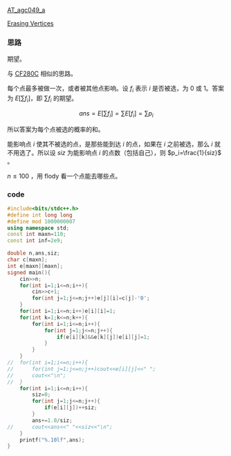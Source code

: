 [AT_agc049_a](https://www.luogu.com.cn/problem/AT_agc049_a)

[Erasing Vertices](https://atcoder.jp/contests/agc049/tasks/agc049_a)

### 思路

期望。

与 [CF280C](https://www.luogu.com.cn/problem/CF280C) 相似的思路。

每个点最多被做一次，或者被其他点影响。设 $f_i$ 表示 $i$ 是否被选，为 $0$ 或 $1$。答案为 $E[\sum f_i]$，即 $\sum f_i$ 的期望。

$$ans=E[\sum f_i]=\sum E[f_i]=\sum p_i$$

所以答案为每个点被选的概率的和。

能影响点 $i$ 使其不被选的点，是那些能到达 $i$ 的点，如果在 $i$ 之前被选，那么 $i$ 就不用选了。所以设 $siz$ 为能影响点 $i$ 的点数（包括自己），则 $p_i=\frac{1}{siz}$ 。

$n\leq100$ ，用 flody 看一个点能去哪些点。

### code

```cpp
#include<bits/stdc++.h>
#define int long long
#define mod 1000000007
using namespace std;
const int maxn=110;
const int inf=2e9;

double n,ans,siz;
char c[maxn];
int e[maxn][maxn];
signed main(){
	cin>>n;
	for(int i=1;i<=n;i++){
		cin>>c+1;
		for(int j=1;j<=n;j++)e[j][i]=c[j]-'0';
	}
	for(int i=1;i<=n;i++)e[i][i]=1;
	for(int k=1;k<=n;k++){
		for(int i=1;i<=n;i++){
			for(int j=1;j<=n;j++){
				if(e[i][k]&&e[k][j])e[i][j]=1;
			}
		}
	}
//	for(int i=1;i<=n;i++){
//		for(int j=1;j<=n;j++)cout<<e[i][j]<<" ";
//		cout<<"\n";
//	}
	for(int i=1;i<=n;i++){
		siz=0;
		for(int j=1;j<=n;j++){
			if(e[i][j])++siz;
		}
		ans+=1.0/siz;
//		cout<<ans<<" "<<siz<<"\n";
	}
	printf("%.10lf",ans);
}

```

